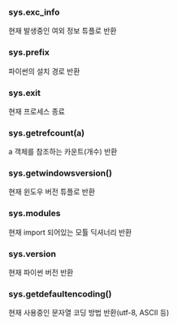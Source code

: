 ### sys.exc_info
  현재 발생중인 여외 정보 튜플로 반환
### sys.prefix
  파이썬의 설치 경로 반환
### sys.exit
  현재 프로세스 종료
### sys.getrefcount(a)
  a 객체를 참조하는 카운트(개수) 반환
### sys.getwindowsversion()
  현재 윈도우 버전 튜플로 반환
### sys.modules
  현재 import 되어있는 모튤 딕셔너리 반환
### sys.version
  현재 파이썬 버전 반환
### sys.getdefaultencoding()
  현재 사용중인 문자열 코딩 방법 반환(utf-8, ASCII 등)